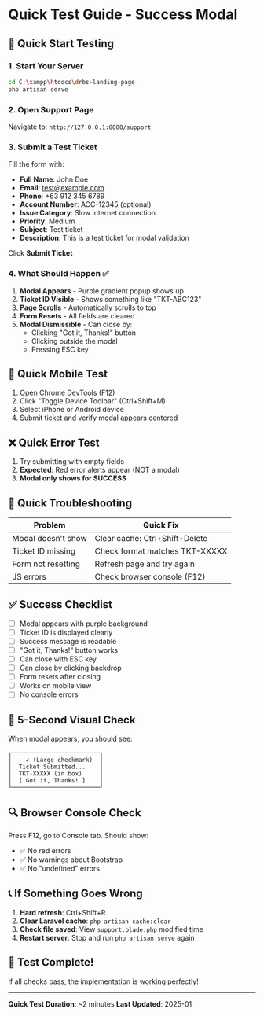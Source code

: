 # Quick Test Guide - Success Modal

## 🚀 Quick Start Testing

### 1. Start Your Server
```bash
cd C:\xampp\htdocs\drbs-landing-page
php artisan serve
```

### 2. Open Support Page
Navigate to: `http://127.0.0.1:8000/support`

### 3. Submit a Test Ticket

Fill the form with:
- **Full Name**: John Doe
- **Email**: test@example.com
- **Phone**: +63 912 345 6789
- **Account Number**: ACC-12345 (optional)
- **Issue Category**: Slow internet connection
- **Priority**: Medium
- **Subject**: Test ticket
- **Description**: This is a test ticket for modal validation

Click **Submit Ticket**

### 4. What Should Happen ✅

1. **Modal Appears** - Purple gradient popup shows up
2. **Ticket ID Visible** - Shows something like "TKT-ABC123"
3. **Page Scrolls** - Automatically scrolls to top
4. **Form Resets** - All fields are cleared
5. **Modal Dismissible** - Can close by:
   - Clicking "Got it, Thanks!" button
   - Clicking outside the modal
   - Pressing ESC key

## 📱 Quick Mobile Test

1. Open Chrome DevTools (F12)
2. Click "Toggle Device Toolbar" (Ctrl+Shift+M)
3. Select iPhone or Android device
4. Submit ticket and verify modal appears centered

## ❌ Quick Error Test

1. Try submitting with empty fields
2. **Expected**: Red error alerts appear (NOT a modal)
3. **Modal only shows for SUCCESS**

## 🐛 Quick Troubleshooting

| Problem | Quick Fix |
|---------|-----------|
| Modal doesn't show | Clear cache: Ctrl+Shift+Delete |
| Ticket ID missing | Check format matches TKT-XXXXX |
| Form not resetting | Refresh page and try again |
| JS errors | Check browser console (F12) |

## ✅ Success Checklist

- [ ] Modal appears with purple background
- [ ] Ticket ID is displayed clearly
- [ ] Success message is readable
- [ ] "Got it, Thanks!" button works
- [ ] Can close with ESC key
- [ ] Can close by clicking backdrop
- [ ] Form resets after closing
- [ ] Works on mobile view
- [ ] No console errors

## 🎯 5-Second Visual Check

When modal appears, you should see:
```
┌─────────────────────────┐
│    ✓ (Large checkmark)  │
│  Ticket Submitted...    │
│  TKT-XXXXX (in box)     │
│  [ Got it, Thanks! ]    │
└─────────────────────────┘
```

## 🔍 Browser Console Check

Press F12, go to Console tab. Should show:
- ✅ No red errors
- ✅ No warnings about Bootstrap
- ✅ No "undefined" errors

## 📞 If Something Goes Wrong

1. **Hard refresh**: Ctrl+Shift+R
2. **Clear Laravel cache**: `php artisan cache:clear`
3. **Check file saved**: View `support.blade.php` modified time
4. **Restart server**: Stop and run `php artisan serve` again

## 🎉 Test Complete!

If all checks pass, the implementation is working perfectly!

---

**Quick Test Duration**: ~2 minutes
**Last Updated**: 2025-01